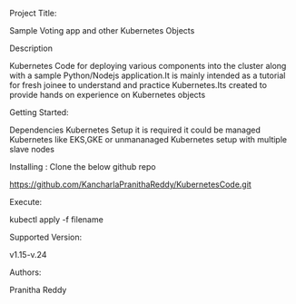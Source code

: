 Project Title:

Sample Voting app and other Kubernetes Objects

Description

Kubernetes Code for deploying various components into the cluster along with a sample Python/Nodejs application.It is mainly intended as a tutorial for fresh joinee to understand and practice Kubernetes.Its created to provide hands on experience on Kubernetes objects

Getting Started:

Dependencies
Kubernetes Setup it is required it could be managed Kubernetes like EKS,GKE or unmananaged Kubernetes setup with multiple slave nodes

Installing : Clone the below github repo

https://github.com/KancharlaPranithaReddy/KubernetesCode.git

Execute:

kubectl apply -f filename

Supported Version:

v1.15-v.24


Authors:

Pranitha Reddy
